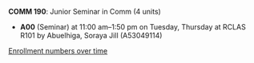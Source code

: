 **COMM 190**: Junior Seminar in Comm (4 units)

- **A00** (Seminar) at 11:00 am–1:50 pm on Tuesday, Thursday at RCLAS R101 by Abuelhiga, Soraya Jill (A53049114)

[Enrollment numbers over time](./COMM190.tsv)
